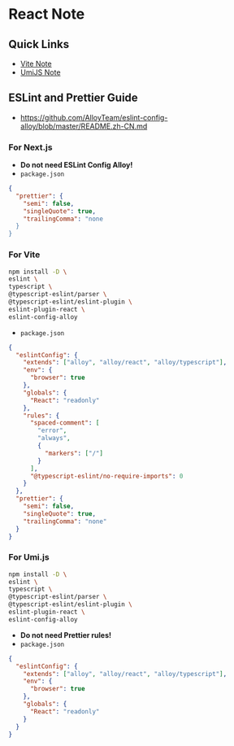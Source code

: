# React Note

## Quick Links

- [Vite Note](vite.md)
- [UmiJS Note](umi.md)

## ESLint and Prettier Guide

- <https://github.com/AlloyTeam/eslint-config-alloy/blob/master/README.zh-CN.md>

### For Next.js

- **Do not need ESLint Config Alloy!**
- `package.json`

```json
{
  "prettier": {
    "semi": false,
    "singleQuote": true,
    "trailingComma": "none
  }
}
```

### For Vite

```bash
npm install -D \
eslint \
typescript \
@typescript-eslint/parser \
@typescript-eslint/eslint-plugin \
eslint-plugin-react \
eslint-config-alloy
```

- `package.json`

```json
{
  "eslintConfig": {
    "extends": ["alloy", "alloy/react", "alloy/typescript"],
    "env": {
      "browser": true
    },
    "globals": {
      "React": "readonly"
    },
    "rules": {
      "spaced-comment": [
        "error",
        "always",
        {
          "markers": ["/"]
        }
      ],
      "@typescript-eslint/no-require-imports": 0
    }
  },
  "prettier": {
    "semi": false,
    "singleQuote": true,
    "trailingComma": "none"
  }
}
```

### For Umi.js

```bash
npm install -D \
eslint \
typescript \
@typescript-eslint/parser \
@typescript-eslint/eslint-plugin \
eslint-plugin-react \
eslint-config-alloy
```

- **Do not need Prettier rules!**
- `package.json`

```json
{
  "eslintConfig": {
    "extends": ["alloy", "alloy/react", "alloy/typescript"],
    "env": {
      "browser": true
    },
    "globals": {
      "React": "readonly"
    }
  }
}
```
